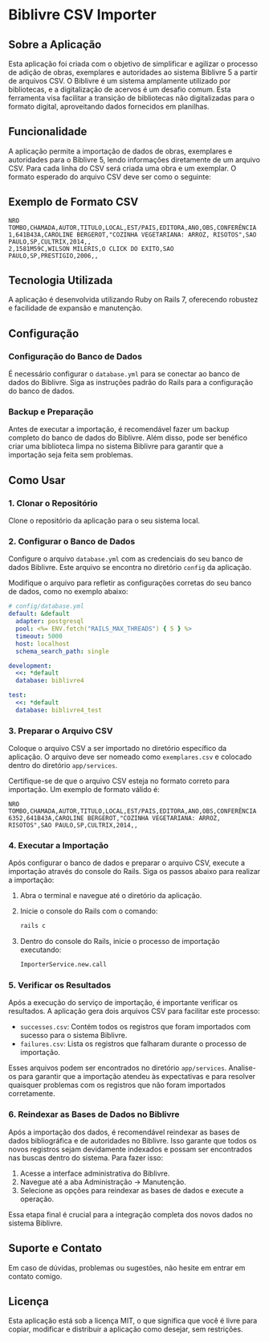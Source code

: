 # Biblivre CSV Importer

## Sobre a Aplicação
Esta aplicação foi criada com o objetivo de simplificar e agilizar o processo de adição de obras, exemplares e autoridades ao sistema Biblivre 5 a partir de arquivos CSV. O Biblivre é um sistema amplamente utilizado por bibliotecas, e a digitalização de acervos é um desafio comum. Esta ferramenta visa facilitar a transição de bibliotecas não digitalizadas para o formato digital, aproveitando dados fornecidos em planilhas.

## Funcionalidade
A aplicação permite a importação de dados de obras, exemplares e autoridades para o Biblivre 5, lendo informações diretamente de um arquivo CSV. Para cada linha do CSV será criada uma obra e um exemplar. O formato esperado do arquivo CSV deve ser como o seguinte:

## Exemplo de Formato CSV
```csv
NRO TOMBO,CHAMADA,AUTOR,TITULO,LOCAL,EST/PAIS,EDITORA,ANO,OBS,CONFERÊNCIA
1,641B43A,CAROLINE BERGEROT,"COZINHA VEGETARIANA: ARROZ, RISOTOS",SAO PAULO,SP,CULTRIX,2014,,
2,1581M59C,WILSON MILERIS,O CLICK DO EXITO,SAO PAULO,SP,PRESTIGIO,2006,,
```

## Tecnologia Utilizada
A aplicação é desenvolvida utilizando Ruby on Rails 7, oferecendo robustez e facilidade de expansão e manutenção.

## Configuração

### Configuração do Banco de Dados

É necessário configurar o `database.yml` para se conectar ao banco de dados do Biblivre. Siga as instruções padrão do Rails para a configuração do banco de dados.

### Backup e Preparação

Antes de executar a importação, é recomendável fazer um backup completo do banco de dados do Biblivre. Além disso, pode ser benéfico criar uma biblioteca limpa no sistema Biblivre para garantir que a importação seja feita sem problemas.

## Como Usar

### 1. Clonar o Repositório

Clone o repositório da aplicação para o seu sistema local.

### 2. Configurar o Banco de Dados

Configure o arquivo `database.yml` com as credenciais do seu banco de dados Biblivre. Este arquivo se encontra no diretório `config` da aplicação.

Modifique o arquivo para refletir as configurações corretas do seu banco de dados, como no exemplo abaixo:

```yaml
# config/database.yml
default: &default
  adapter: postgresql
  pool: <%= ENV.fetch("RAILS_MAX_THREADS") { 5 } %>
  timeout: 5000
  host: localhost
  schema_search_path: single

development:
  <<: *default
  database: biblivre4

test:
  <<: *default
  database: biblivre4_test
```

### 3. Preparar o Arquivo CSV

Coloque o arquivo CSV a ser importado no diretório específico da aplicação. O arquivo deve ser nomeado como `exemplares.csv` e colocado dentro do diretório `app/services`.

Certifique-se de que o arquivo CSV esteja no formato correto para importação. Um exemplo de formato válido é:

```csv
NRO TOMBO,CHAMADA,AUTOR,TITULO,LOCAL,EST/PAIS,EDITORA,ANO,OBS,CONFERÊNCIA
6352,641B43A,CAROLINE BERGEROT,"COZINHA VEGETARIANA: ARROZ, RISOTOS",SAO PAULO,SP,CULTRIX,2014,,
```

### 4. Executar a Importação

Após configurar o banco de dados e preparar o arquivo CSV, execute a importação através do console do Rails. Siga os passos abaixo para realizar a importação:

1. Abra o terminal e navegue até o diretório da aplicação.
2. Inicie o console do Rails com o comando:

   ```bash
   rails c
   ```
3. Dentro do console do Rails, inicie o processo de importação executando:
    ```bash
   ImporterService.new.call
   ```

### 5. Verificar os Resultados

Após a execução do serviço de importação, é importante verificar os resultados. A aplicação gera dois arquivos CSV para facilitar este processo:

- `successes.csv`: Contém todos os registros que foram importados com sucesso para o sistema Biblivre.
- `failures.csv`: Lista os registros que falharam durante o processo de importação.

Esses arquivos podem ser encontrados no diretório `app/services`. Analise-os para garantir que a importação atendeu às expectativas e para resolver quaisquer problemas com os registros que não foram importados corretamente.

### 6. Reindexar as Bases de Dados no Biblivre

Após a importação dos dados, é recomendável reindexar as bases de dados bibliográfica e de autoridades no Biblivre. Isso garante que todos os novos registros sejam devidamente indexados e possam ser encontrados nas buscas dentro do sistema. Para fazer isso:

1. Acesse a interface administrativa do Biblivre.
2. Navegue até a aba Administração -> Manutenção.
3. Selecione as opções para reindexar as bases de dados e execute a operação.

Essa etapa final é crucial para a integração completa dos novos dados no sistema Biblivre.




## Suporte e Contato

Em caso de dúvidas, problemas ou sugestões, não hesite em entrar em contato comigo.

## Licença

Esta aplicação está sob a licença MIT, o que significa que você é livre para copiar, modificar e distribuir a aplicação como desejar, sem restrições.
